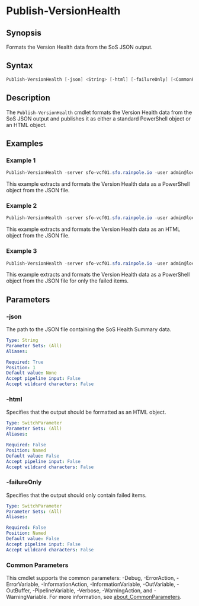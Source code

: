 # Publish-VersionHealth

## Synopsis

Formats the Version Health data from the SoS JSON output.

## Syntax

```powershell
Publish-VersionHealth [-json] <String> [-html] [-failureOnly] [<CommonParameters>]
```

## Description

The `Publish-VersionHealth` cmdlet formats the Version Health data from the SoS JSON output and publishes it as either a standard PowerShell object or an HTML object.

## Examples

### Example 1

```powershell
Publish-VersionHealth -server sfo-vcf01.sfo.rainpole.io -user admin@local -pass VMw@re1!VMw@re1!
```

This example extracts and formats the Version Health data as a PowerShell object from the JSON file.

### Example 2

```powershell
Publish-VersionHealth -server sfo-vcf01.sfo.rainpole.io -user admin@local -pass VMw@re1!VMw@re1! -html
```

This example extracts and formats the Version Health data as an HTML object from the JSON file.

### Example 3

```powershell
Publish-VersionHealth -server sfo-vcf01.sfo.rainpole.io -user admin@local -pass VMw@re1!VMw@re1! -failureOnly
```

This example extracts and formats the Version Health data as a PowerShell object from the JSON file for only the failed items.

## Parameters

### -json

The path to the JSON file containing the SoS Health Summary data.

```yaml
Type: String
Parameter Sets: (All)
Aliases:

Required: True
Position: 1
Default value: None
Accept pipeline input: False
Accept wildcard characters: False
```

### -html

Specifies that the output should be formatted as an HTML object.

```yaml
Type: SwitchParameter
Parameter Sets: (All)
Aliases:

Required: False
Position: Named
Default value: False
Accept pipeline input: False
Accept wildcard characters: False
```

### -failureOnly

Specifies that the output should only contain failed items.

```yaml
Type: SwitchParameter
Parameter Sets: (All)
Aliases:

Required: False
Position: Named
Default value: False
Accept pipeline input: False
Accept wildcard characters: False
```

### Common Parameters

This cmdlet supports the common parameters: -Debug, -ErrorAction, -ErrorVariable, -InformationAction, -InformationVariable, -OutVariable, -OutBuffer, -PipelineVariable, -Verbose, -WarningAction, and -WarningVariable. For more information, see [about_CommonParameters](http://go.microsoft.com/fwlink/?LinkID=113216).
